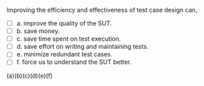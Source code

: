 <panel header="{{ icon_Q_A }} Statements about the E&E of testing">
<question>

Improving the efficiency and effectiveness of test case design can,

- [ ] a. improve the quality of the SUT.
- [ ] b. save money.
- [ ] c. save time spent on test execution.
- [ ] d. save effort on writing and maintaining tests.
- [ ] e. minimize redundant test cases.
- [ ] f. force us to understand the SUT better.

<div slot="answer">

(a)(b)(c)(d)(e)(f)

</div>
</question>
</panel>
